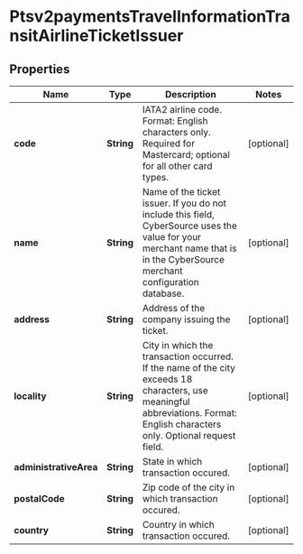 
# Ptsv2paymentsTravelInformationTransitAirlineTicketIssuer

## Properties
Name | Type | Description | Notes
------------ | ------------- | ------------- | -------------
**code** | **String** | IATA2 airline code. Format: English characters only. Required for Mastercard; optional for all other card types.  |  [optional]
**name** | **String** | Name of the ticket issuer. If you do not include this field, CyberSource uses the value for your merchant name that is in the CyberSource merchant configuration database.  |  [optional]
**address** | **String** | Address of the company issuing the ticket.  |  [optional]
**locality** | **String** | City in which the transaction occurred. If the name of the city exceeds 18 characters, use meaningful abbreviations. Format: English characters only. Optional request field.  |  [optional]
**administrativeArea** | **String** | State in which transaction occured.  |  [optional]
**postalCode** | **String** | Zip code of the city in which transaction occured.  |  [optional]
**country** | **String** | Country in which transaction occured.  |  [optional]



